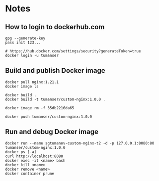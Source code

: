 # Notes



## How to login to dockerhub.com


```shell
gpg --generate-key
pass init 123...

# https://hub.docker.com/settings/security?generateToken=true
docker login -u tumanser
```


## Build and publish Docker image


```shell
docker pull nginx:1.21.1
docker image ls

docker build .
docker build -t tumanser/custom-nginx:1.0.0 .

docker image rm -f 35db2216da65

docker push tumanser/custom-nginx:1.0.0
```


## Run and debug Docker image


```shell
docker run --name sgtumanov-custom-nginx-t2 -d -p 127.0.0.1:8080:80 tumanser/custom-nginx:1.0.0
docker ps [-a]
curl http://localhost:8080
docker exec -it <name> bash
docker kill <name>
docker remove <name>
docker container prune
```




